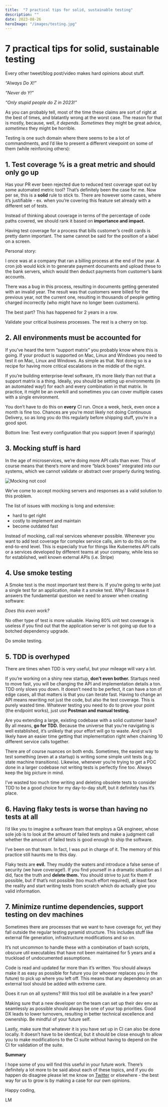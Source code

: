 ```yaml
---
title:  "7 practical tips for solid, sustainable testing"
description: ""
date: 2023-08-26
heroImage: "/images/testing.jpg"
---
```


# 7 practical tips for solid, sustainable testing

Every other tweet/blog post/video makes hard opinions about stuff.

*“Always Do X!”*

*“Never do Y!”*

*“Only stupid people do Z in 2023!”*

As you can probably tell, most of the time these claims are sort of right at the best of times, and blatantly wrong at the worst case. The reason for that is mostly, because, well, *it depends*. *Sometimes* they might be great advice, *sometimes* they might be horrible.

Testing is one such domain where there seems to be a lot of commandments, and I’d like to present a different viewpoint on some of them (while reinforcing others):

## 1. Test coverage % is a great metric and should only go up

Has your PR ever been rejected due to reduced test coverage spat out by some automated metric tool? That’s definitely been the case for me. Now per se, this is a **solid** rule to stick to. There are however some cases, where it’s justifiable - ex. when you’re covering this feature set already with a different set of tests.

Instead of thinking about coverage in terms of the percentage of code paths covered, we should rank it based on **importance and impact.**

Having test coverage for a process that bills customer’s credit cards is pretty damn important. The same cannot be said for the position of a label on a screen.

Personal story:

I once was at a company that ran a billing process at the end of the year. A cron job would kick in to generate payment documents and upload these to the bank servers, which would then deduct payments from customer’s bank accounts.

There was a bug in this process, resulting in documents getting generated with an invalid year. The result was that customers were billed for the previous year, not the current one, resulting in thousands of people getting charged incorrectly (who might have no longer been customers).

The best part? This has happened for 2 years in a row.

Validate your critical business processes. The rest is a cherry on top.



## 2. All environments must be accounted for

If you’ve heard the term “support matrix” you probably know where this is going. If your product is supported on Mac, Linux and Windows you need to test it on Mac, Linux and Windows. As simple as that. Not doing so is a recipe for having more critical escalations in the middle of the night.

If you’re building enterprise-level software, it’s more likely than not that a support matrix is a thing. Ideally, you should be setting up environments (in an automated way!) for each and every combination in that matrix. In practice, it might be an overkill and sometimes you can cover multiple cases with a single environment.

You don’t have to do this on **every** CI run. Once a week, heck, even once a month is fine too. Chances are you’re most likely not doing Continuous Delivery, so as long you do this regularly before shipping stuff, you’re in a good spot.

Bottom line: Test every configuration that you support (even if sparingly)

## 3. Mocking stuff is hard

In the age of microservices, we’re doing more API calls than ever. This of course means that there’s more and more “black boxes” integrated into our systems, which we cannot validate or abstract over properly during testing.

![Mocking not cool](/images/mock.jpg)

We’ve come to accept mocking servers and responses as a valid solution to this problem.

The list of issues with mocking is long and extensive:

- hard to get right
- costly to implement and maintain
- become outdated fast

Instead of mocking, call real services whenever possible. Whenever you want to add test coverage for complex service calls, aim to do this on the end-to-end level. This is especially true for things like Kubernetes API calls or a services developed by different teams at your company, while less so for established, well known external APIs (i.e. Stripe)

## 4. Use smoke testing

A Smoke test is the most important test there is. If you’re going to write just a single test for an application, make it a smoke test. Why? Because it answers the fundamental question we need to answer when creating software:

*Does this even work?*

No other type of test is more valuable. Having 80% unit test coverage is useless if you find out that the application server is not going up due to a botched dependency upgrade.

Do smoke testing.

## 5. TDD is overhyped

There are times when TDD is very useful, but your mileage will vary a lot.

If you’re working on a shiny new startup, **don’t even bother.** Startups need to move fast, you will be changing the API and implementation details a ton. TDD only slows you down. It doesn’t need to be perfect, it can have a ton of edge cases, all that matters is that you can iterate fast. Having to change an API means rewriting not just the code, but also the test coverage. This is purely wasted time. Whatever testing you need to do to prove your point (the endpoint works), just use **Postman and manual testing.**

Are you extending a large, existing codebase with a solid customer base? By all means, **go for TDD.** Because the universe that you’re navigating is well established, it’s unlikely that your effort will go to waste. And you’ll likely have an easier time getting that implementation right when chaining 10 different service calls together.

There are of course nuances on both ends. Sometimes, the easiest way to test something (even at a startup) is writing some simple unit tests (e.g. state machine transitions). Likewise, whenever you’re trying to get a POC done in a larger codebase not writing tests is perfectly fine too. Always keep the big picture in mind.

I’ve wasted too much time writing and deleting obsolete tests to consider TDD to be a good choice for my day-to-day stuff, but it definitely has it’s place.

## 6. Having flaky tests is worse than having no tests at all

I’d like you to imagine a software team that employs a QA engineer, whose sole job is to look at the amount of failed tests and make a judgment call whether the amount of failed tests is good enough to ship the software.

I’ve been on that team. In fact, I was put in charge of it. The memory of this practice still haunts me to this day.

Flaky tests are **evil.** They muddy the waters and introduce a false sense of security (we have coverage!). If you find yourself in a dramatic situation as I did, face the truth and **delete them.** You should strive to just fix them if possible, but if that’s not possible (too much effort required), at least face the reality and start writing tests from scratch which do actually give you valid information.

## 7. Minimize runtime dependencies, support testing on dev machines

Sometimes there are processes that we want to have coverage for, yet they fall outside the regular testing pyramid structure. This includes stuff like external file generation, infrastructure modifications and so on.

It’s not uncommon to handle these with a combination of bash scripts, obscure util executables that have not been maintained for 5 years and a truckload of undocumented assumptions.

Code is read and updated far more than it’s written. You should always make it as easy as possible for future you (or whoever replaces you in the future) to pick up where you left off. This means that any dependency on an external tool should be added with extreme care.

Does it run on all systems? Will this tool still be available in a few years?

Making sure that a new developer on the team can set up their dev env as seamlessly as possible should always be one of your top priorities. Good DX leads to lower turnovers, resulting in better technical excellence and ownership. Be mindful of your future self.

Lastly, make sure that whatever it is you have set up in CI can also be done locally. It doesn’t have to be identical, but it should be close enough to allow you to make modifications to the CI suite without having to depend on the CI for validation of the suite.

**Summary**

I hope some of you will find this useful in your future work. There’s definitely a lot more to be said about each of these topics, and if you do happen do disagree please let me know on [Twitter](https://twitter.com/lukmyslinski) or elsewhere - the best way for us to grow is by making a case for our own opinions.

Happy coding,

LM
